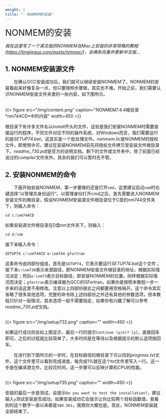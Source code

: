 ```yaml
---
weight: 1
title: "- NONMEM的安装"
---
```


<font style="font-size:2em">NONMEM的安装</font>

*我在这里写了一个英文版的NONMEM在Mac上安装的非常简略的教程(https://tingjieguo.com/posts/nmmac/)，会佛系完善并更新中文版...*

## 1. NONMEM安装源文件
&emsp;&emsp;在确认GCC安装成功后，我们就可以继续安装NONMEM了。NONMEM的安装看起来好像复杂一点，但只要按照步骤做，其实也不难。开始之前，我们需要认识NONMEM安装文件夹里的一些内容，如下图所示。

<br />
{{< figure src="/img/content.png" caption="NONMEM7.4.4根目录*nm744CD*中的内容" width=450 >}}
<br />

根目录下有许多文件名以*install*开头的文件，这些是我们安装NONMEM时需要直接运行的程序，不同文件对应不同的操作系统，对Windows而言，我们需要运行的是*SETUP74.bat*，这其实是一个批处理文件。*nonmem.lic*是NONMEM的授权文件，即使用许可，建议在安装NONMEM前先将授权文件拷贝至安装文件根目录下。*readme_730.pdf*是官方的说明文档。剩下的文件或文件夹中，除了前面已经说过的*compiler*文件夹外，其余的我们可以暂时先不管。

## 2. 安装NONMEM的命令
&emsp;&emsp;下面开始安装NONMEM，第一步要做的还是打开`cmd`，这里建议启动`cmd`时右键选择“以管理员身份运行”。以管理身份打开cmd之后，首先需要进入NONMEM安装文件的根目录，假设NONMEM安装源文件根目录位于C盘的nm744文件夹下，则输入命令：

    cd c:\nm744CD

如果安装源文件根目录在D盘nm文件夹下，则输入：

    cd d:\nm

接下来输入命令：

    SETUP74 c:\nm744CD e:\nm744 gfortran

这条命令由四部份组成，首先是`SETUP74`，它表示要运行*SETUP74.bat*这个文件；接下来`c:\nm730`表示来源路径，即NONMEM安装文件根目录的地址，根据实际情况决定；然后`e:\nm73`表示目标路径，即安装NONMEM的位置，同样根据实际情况而决定；`gfortran`表示编译器为GCC的GFortran，如果你是按照本教程一步一步来的话这里不用修改。注意以上四部份彼此之间都要用空格隔开。这个命令其实省略了很多其他选项，完整的命令除上述四部份之外还有其他的参数选项，但本教程只针对一般情况，其余选项一般不需要指定，如果你有兴趣了解可以参考*readme_730.pdf*文档。

<br />
{{< figure src="/img/setup732.png" caption="" width=450 >}}
<br />

如果运行成功则会如上图显示，最后一行的提示`Continue (y/n)? [y]`，直接回车即可。之后的过程就比较简单了，大多时间是在等待以及根据提示的默认选项按回车。

&emsp;&emsp;在进行到下图所示的一步时，在目标路径的根目录下可以找到*progress.txt*文件，这个文件里可以看到完成进度，每完成1%就在这个txt文件里写入一行。这一步是在编译源文件，比较花时间，这一步骤可以反映计算机CPU的性能。

<br />
{{< figure src="/img/setup735.png" caption="" width=450 >}}
<br />

安装的最后一步是测试，会提示`Do you want to test the installation?`，建议输入`y`测试安装是否成功。如果安装成功它会提示让你比较两个目标函数值，我看到的这个数字一直以来都是`104.561`，我猜你大概也是。至此，NONMEM安装就全部结束了。